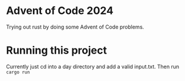 # Advent of Code 2024

Trying out rust by doing some Advent of Code problems.

# Running this project

Currently just cd into a day directory and add a valid input.txt. Then run `cargo run`
